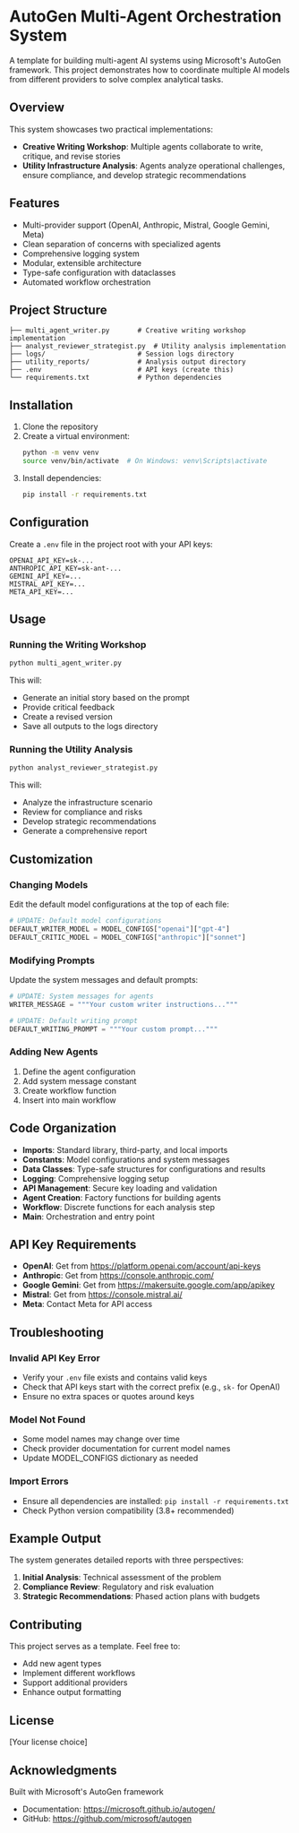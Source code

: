 # AutoGen Multi-Agent Orchestration System

A template for building multi-agent AI systems using Microsoft's AutoGen framework. This project demonstrates how to coordinate multiple AI models from different providers to solve complex analytical tasks.

## Overview

This system showcases two practical implementations:
- **Creative Writing Workshop**: Multiple agents collaborate to write, critique, and revise stories
- **Utility Infrastructure Analysis**: Agents analyze operational challenges, ensure compliance, and develop strategic recommendations

## Features

- Multi-provider support (OpenAI, Anthropic, Mistral, Google Gemini, Meta)
- Clean separation of concerns with specialized agents
- Comprehensive logging system
- Modular, extensible architecture
- Type-safe configuration with dataclasses
- Automated workflow orchestration

## Project Structure

```
├── multi_agent_writer.py       # Creative writing workshop implementation
├── analyst_reviewer_strategist.py  # Utility analysis implementation
├── logs/                       # Session logs directory
├── utility_reports/            # Analysis output directory
├── .env                        # API keys (create this)
└── requirements.txt            # Python dependencies
```

## Installation

1. Clone the repository
2. Create a virtual environment:
   ```bash
   python -m venv venv
   source venv/bin/activate  # On Windows: venv\Scripts\activate
   ```
3. Install dependencies:
   ```bash
   pip install -r requirements.txt
   ```

## Configuration

Create a `.env` file in the project root with your API keys:

```env
OPENAI_API_KEY=sk-...
ANTHROPIC_API_KEY=sk-ant-...
GEMINI_API_KEY=...
MISTRAL_API_KEY=...
META_API_KEY=...
```

## Usage

### Running the Writing Workshop

```bash
python multi_agent_writer.py
```

This will:
- Generate an initial story based on the prompt
- Provide critical feedback
- Create a revised version
- Save all outputs to the logs directory

### Running the Utility Analysis

```bash
python analyst_reviewer_strategist.py
```

This will:
- Analyze the infrastructure scenario
- Review for compliance and risks
- Develop strategic recommendations
- Generate a comprehensive report

## Customization

### Changing Models

Edit the default model configurations at the top of each file:

```python
# UPDATE: Default model configurations
DEFAULT_WRITER_MODEL = MODEL_CONFIGS["openai"]["gpt-4"]
DEFAULT_CRITIC_MODEL = MODEL_CONFIGS["anthropic"]["sonnet"]
```

### Modifying Prompts

Update the system messages and default prompts:

```python
# UPDATE: System messages for agents
WRITER_MESSAGE = """Your custom writer instructions..."""

# UPDATE: Default writing prompt
DEFAULT_WRITING_PROMPT = """Your custom prompt..."""
```

### Adding New Agents

1. Define the agent configuration
2. Add system message constant
3. Create workflow function
4. Insert into main workflow

## Code Organization

- **Imports**: Standard library, third-party, and local imports
- **Constants**: Model configurations and system messages
- **Data Classes**: Type-safe structures for configurations and results
- **Logging**: Comprehensive logging setup
- **API Management**: Secure key loading and validation
- **Agent Creation**: Factory functions for building agents
- **Workflow**: Discrete functions for each analysis step
- **Main**: Orchestration and entry point

## API Key Requirements

- **OpenAI**: Get from https://platform.openai.com/account/api-keys
- **Anthropic**: Get from https://console.anthropic.com/
- **Google Gemini**: Get from https://makersuite.google.com/app/apikey
- **Mistral**: Get from https://console.mistral.ai/
- **Meta**: Contact Meta for API access

## Troubleshooting

### Invalid API Key Error
- Verify your `.env` file exists and contains valid keys
- Check that API keys start with the correct prefix (e.g., `sk-` for OpenAI)
- Ensure no extra spaces or quotes around keys

### Model Not Found
- Some model names may change over time
- Check provider documentation for current model names
- Update MODEL_CONFIGS dictionary as needed

### Import Errors
- Ensure all dependencies are installed: `pip install -r requirements.txt`
- Check Python version compatibility (3.8+ recommended)

## Example Output

The system generates detailed reports with three perspectives:

1. **Initial Analysis**: Technical assessment of the problem
2. **Compliance Review**: Regulatory and risk evaluation  
3. **Strategic Recommendations**: Phased action plans with budgets

## Contributing

This project serves as a template. Feel free to:
- Add new agent types
- Implement different workflows
- Support additional providers
- Enhance output formatting

## License

[Your license choice]

## Acknowledgments

Built with Microsoft's AutoGen framework
- Documentation: https://microsoft.github.io/autogen/
- GitHub: https://github.com/microsoft/autogen